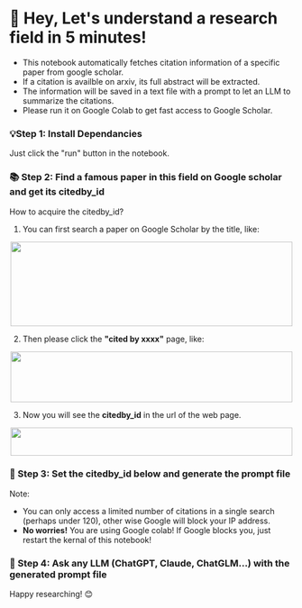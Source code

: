# 👋 Hey, Let's understand a research field in 5 minutes!

*   This notebook automatically fetches citation information of a specific paper from google scholar.
*   If a citation is availble on arxiv, its full abstract will be extracted.
*   The information will be saved in a text file with a prompt to let an LLM to summarize the citations.
*   Please run it on Google Colab to get fast access to Google Scholar.

### 💡Step 1: Install Dependancies
Just click the "run" button in the notebook.

### 📚 Step 2: Find a famous paper in this field on Google scholar and get its citedby_id
How to acquire the citedby_id?

1. You can first search a paper on Google Scholar by the title, like:

<div align=center>
	<img width = '500' height ='150' src = "https://github.com/user-attachments/assets/946af137-110b-474d-87fa-0c59d7fcb4e7"/></div>

2. Then please click the **"cited by xxxx"** page, like:

<div align=center>
	<img width = '500' height ='90' src = "https://github.com/user-attachments/assets/4d38607d-b3c7-4701-be84-463284834471"/></div>

3. Now you will see the **citedby_id** in the url of the web page.

<div align=center>
	<img width = '500' height ='50' src = "https://github.com/user-attachments/assets/986e09ec-555f-4cae-b03a-cc93d3a7d2a1"/></div>

### 💪 Step 3: Set the citedby_id below and generate the prompt file

Note: 

* You can only access a limited number of citations in a single search (perhaps under 120), other wise Google will block your IP address.
* **No worries!** You are using Google colab! If Google blocks you, just restart the kernal of this notebook!

### 🎉 Step 4: Ask any LLM (ChatGPT, Claude, ChatGLM...) with the generated prompt file
Happy researching! 😊
 




